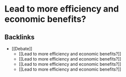 # Lead to more efficiency and economic benefits?

## Backlinks
* [[Debate]]
	* [[Lead to more efficiency and economic benefits?]]
	* [[Lead to more efficiency and economic benefits?]]
	* [[Lead to more efficiency and economic benefits?]]
	* [[Lead to more efficiency and economic benefits?]]

<!-- {BearID:9BD4A192-61E1-4542-B645-3E752F371861-33361-00003165D9EF5014} -->
